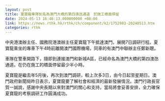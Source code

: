 ```yaml
---
layout: post
title: 夏寶龍車隊到名為澳門大橋的第四澳氹通道　於施工橋面停留
date: 2024-05-13 16:46:13.000000000 +08:00
link: https://news.rthk.hk/rthk/ch/component/k2/1752983-20240513.htm
categories: rthk
---
```


中央港澳辦主任、國務院港澳辦主任夏寶龍下午抵達澳門，展開7日調研行程。夏寶龍乘坐的專車下午4時前離開澳門國際機場，同車的有澳門中聯辦主任鄭新聰。

車隊在警車開路下，隨即到連接澳門和新城A區，已經命名為澳門大橋的第四澳氹通道。在仍在施工的橋面停留最少半小時。

夏寶龍是繼去年5月後，再次到澳門調研，較上次多3日，由今日起至星期日。澳門政府新聞局昨日表示，夏寶龍要了解社會和經濟的最新發展情況。澳門行政長官賀一誠說，感謝中央長期以來對澳門的關心和支持，當局將會妥善安排，全力確保夏寶龍的考察調研工作圓滿成功。
